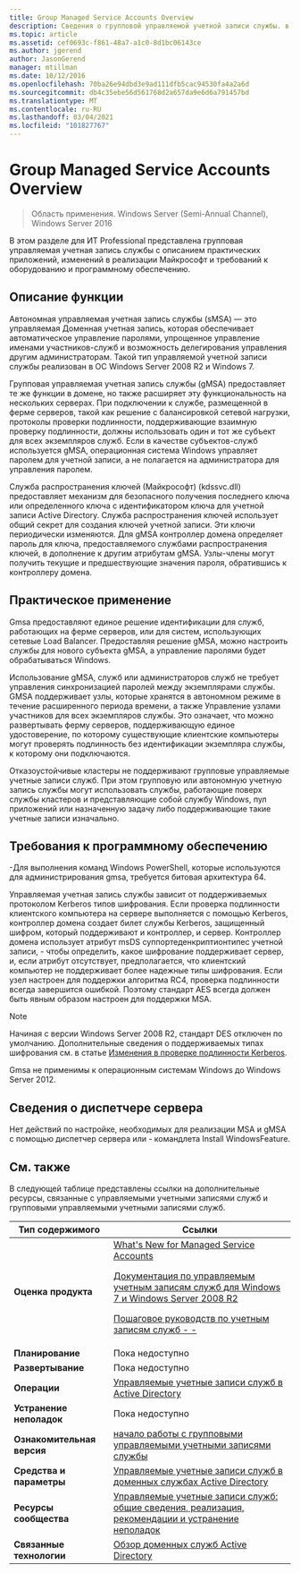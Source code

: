 ```yaml
---
title: Group Managed Service Accounts Overview
description: Сведения о групповой управляемой учетной записи службы. в частности, это практические приложения, изменения в реализации корпорации Майкрософт, требования к оборудованию и программному обеспечению.
ms.topic: article
ms.assetid: cef0693c-f861-48a7-a1c0-8d1bc06143ce
ms.author: jgerend
author: JasonGerend
manager: mtillman
ms.date: 10/12/2016
ms.openlocfilehash: 70ba26e94dbd3e9ad111dfb5cac94530fa4a2a6d
ms.sourcegitcommit: db4c35ebe56d561768d2a657da9e6d6a791457bd
ms.translationtype: MT
ms.contentlocale: ru-RU
ms.lasthandoff: 03/04/2021
ms.locfileid: "101827767"
---
```

# <a name="group-managed-service-accounts-overview"></a>Group Managed Service Accounts Overview

>Область применения. Windows Server (Semi-Annual Channel), Windows Server 2016

В этом разделе для ИТ Professional представлена групповая управляемая учетная запись службы с описанием практических приложений, изменений в реализации Майкрософт и требований к оборудованию и программному обеспечению.


## <a name="feature-description"></a><a name="BKMK_OVER"></a>Описание функции
Автономная управляемая учетная запись службы (sMSA) — это управляемая Доменная учетная запись, которая обеспечивает автоматическое управление паролями, упрощенное управление именами участников-служб и возможность делегирования управления другим администраторам. Такой тип управляемой учетной записи службы реализован в ОС Windows Server 2008 R2 и Windows 7.

Групповая управляемая учетная запись службы (gMSA) предоставляет те же функции в домене, но также расширяет эту функциональность на нескольких серверах. При подключении к службе, размещенной в ферме серверов, такой как решение с балансировкой сетевой нагрузки, протоколы проверки подлинности, поддерживающие взаимную проверку подлинности, должны использовать один и тот же субъект для всех экземпляров служб. Если в качестве субъектов-служб используется gMSA, операционная система Windows управляет паролем для учетной записи, а не полагается на администратора для управления паролем.

Служба распространения ключей (Майкрософт) \(kdssvc.dll\) предоставляет механизм для безопасного получения последнего ключа или определенного ключа с идентификатором ключа для учетной записи Active Directory. Служба распространения ключей использует общий секрет для создания ключей учетной записи. Эти ключи периодически изменяются. Для gMSA контроллер домена определяет пароль для ключа, предоставляемого службами распространения ключей, в дополнение к другим атрибутам gMSA.  Узлы-члены могут получить текущие и предшествующие значения пароля, обратившись к контроллеру домена.

## <a name="practical-applications"></a><a name="BKMK_APP"></a>Практическое применение
Gmsa предоставляют единое решение идентификации для служб, работающих на ферме серверов, или для систем, использующих сетевые Load Balancer. Предоставляя решение gMSA, можно настроить службы для нового субъекта gMSA, а управление паролями будет обрабатываться Windows.

Использование gMSA, служб или администраторов служб не требует управления синхронизацией паролей между экземплярами службы. GMSA поддерживает узлы, которые хранятся в автономном режиме в течение расширенного периода времени, а также Управление узлами участников для всех экземпляров службы. Это означает, что можно развертывать ферму серверов, поддерживающую единое удостоверение, по которому существующие клиентские компьютеры могут проверять подлинность без идентификации экземпляра службы, к которому они подключаются.

Отказоустойчивые кластеры не поддерживают групповые управляемые учетные записи служб. При этом групповую или автономную учетную запись службы могут использовать службы, работающие поверх службы кластеров и представляющие собой службу Windows, пул приложений или назначенную задачу либо поддерживающие такие учетные записи изначально.

## <a name="software-requirements"></a><a name="BKMK_SOFT"></a>Требования к программному обеспечению

\-Для выполнения команд Windows PowerShell, которые используются для администрирования gmsa, требуется битовая архитектура 64.

Управляемая учетная запись службы зависит от поддерживаемых протоколом Kerberos типов шифрования. Если проверка подлинности клиентского компьютера на сервере выполняется с помощью Kerberos, контроллер домена создает билет службы Kerberos, защищенный шифром, который поддерживают и контроллер, и сервер. Контроллер домена использует атрибут msDS суппортеденкриптионтипес учетной записи, \- чтобы определить, какое шифрование поддерживает сервер, и, если атрибут отсутствует, предполагается, что клиентский компьютер не поддерживает более надежные типы шифрования. Если узел настроен для поддержки алгоритма RC4, проверка подлинности всегда завершится ошибкой. Поэтому стандарт AES всегда должен быть явным образом настроен для поддержки MSA.

> [!NOTE]
> Начиная с версии Windows Server 2008 R2, стандарт DES отключен по умолчанию. Дополнительные сведения о поддерживаемых типах шифрования см. в статье [Изменения в проверке подлинности Kerberos](/previous-versions/windows/it-pro/windows-server-2008-R2-and-2008/dd560670(v=ws.10)).

Gmsa не применимы к операционным системам Windows до Windows Server 2012.

## <a name="server-manager-information"></a>Сведения о диспетчере сервера
Нет действий по настройке, необходимых для реализации MSA и gMSA с помощью диспетчер сервера или \- командлета Install WindowsFeature.

## <a name="see-also"></a><a name="BKMK_LINKS"></a> См. также
В следующей таблице представлены ссылки на дополнительные ресурсы, связанные с управляемыми учетными записями служб и групповыми управляемыми учетными записями служб.

|Тип содержимого|Ссылки|
|--------|-------|
|**Оценка продукта**|[What's New for Managed Service Accounts](what-s-new-for-managed-service-accounts.md)<p>[Документация по управляемым учетным записям служб для Windows 7 и Windows Server 2008 R2](/previous-versions/windows/it-pro/windows-server-2008-R2-and-2008/ff641731(v=ws.10))<p>[Пошаговое руководств по учетным записям служб \- \-](/previous-versions/windows/it-pro/windows-server-2008-R2-and-2008/dd548356(v=ws.10))|
|**Планирование**|Пока недоступно|
|**Развертывание**|Пока недоступно|
|**Операции**|[Управляемые учетные записи служб в Active Directory](/previous-versions/windows/it-pro/windows-server-2008-R2-and-2008/dd378925(v=ws.10))|
|**Устранение неполадок**|Пока недоступно|
|**Ознакомительная версия**|[начало работы с групповыми управляемыми учетными записями службы](getting-started-with-group-managed-service-accounts.md)|
|**Средства и параметры**|[Управляемые учетные записи служб в доменных службах Active Directory](/previous-versions/windows/it-pro/windows-server-2008-R2-and-2008/dd378925(v=ws.10))|
|**Ресурсы сообщества**|[Управляемые учетные записи служб: общие сведения, реализация, рекомендации и устранение неполадок](/archive/blogs/askds/managed-service-accounts-understanding-implementing-best-practices-and-troubleshooting)|
|**Связанные технологии**|[Обзор доменных служб Active Directory](active-directory-domain-services-overview.md)|